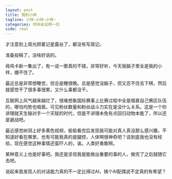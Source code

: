 ```yaml
---
layout: post
title: 我的小祥
tagline: 小祥~小祥~小祥~
categories: 时间会证明一切
side: real
---
```


才注意到上周光顾着记星露谷了，都没有写周记。

准备投稿了，没啥好说的。

母鸡卡新一集出了，有一说一歌真的不错，非常好听，今天我脑子里全是我的小祥，绷不住了。

最近总是非常想睡觉，但总是睡很晚。总是感觉没脑子，但又忍不住去下棋，然后就感觉干了很多事很累，又什么事都没干。

互联网上风气越来越烂了，很难想象国际赛事上比赛过程中全是唱衰自己赛区队伍的，哪怕均势也唱衰。可见粉丝数量和粉丝战斗力实在是没什么关系。这是一个你讲理就天生输对手一个天赋的时代，但是不讲理未免有点回归动物本能了，所以还是避战吧。

最近感觉树洞上好多黄色视频，偷偷看完后发现我可能对真人真没那么感兴趣，不知道好看在哪里，也有可能我真的是腿控，人体啊很神奇吧？说到底我也没有经验，现在感觉这种事情还蛮吓人的，诶。人类好勇敢啊。

某种意义上也是好事吧。我还是坚信我是能做出重要的事的人，做完了之后就随它去吧。

说起来我发现人的对话能力真的不一定比得过AI，搞个AI配偶说不定真的有希望？

